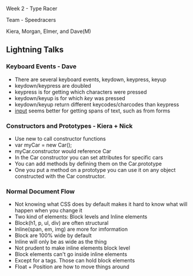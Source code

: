 Week 2 - Type Racer

Team - Speedracers

Kiera, Morgan, Elmer, and Dave(M)

## Lightning Talks

### Keyboard Events - Dave
* There are several keyboard events, keydown, keypress, keyup
* keydown/keypress are doubled
* keypress is for getting which characters were pressed
* keydown/keyup is for which *key* was pressed
* keydown/keyup return different keycodes/charcodes than keypress
* [input](https://developer.mozilla.org/en-US/docs/Web/Reference/Events/input)
  seems better for getting spans of text, such as from forms

### Constructors and Prototypes - Kiera + Nick
* Use new to call constructor functions
* var myCar = new Car();
* myCar.constructor would reference Car
* In the Car constructor you can set attributes for specific cars
* You can add methods by defining them on the Car.prototype
* One you put a method on a prototype you can use it on any object constructed
  with the Car constructor.

### Normal Document Flow
* Not knowing what CSS does by default makes it hard to know what will happen
  when you change it
* Two kind of elements: Block levels and Inline elements
* Block(h1, p, ul, div) are often structural
* Inline(span, em, img) are more for imformation
* Block are 100% wide by default
* Inline will only be as wide as the thing
* Not prudent to make inline elements block level
* Block elements can't go inside inline elements
* Except for a tags. Those can hold block elements
* Float + Position are how to move things around
